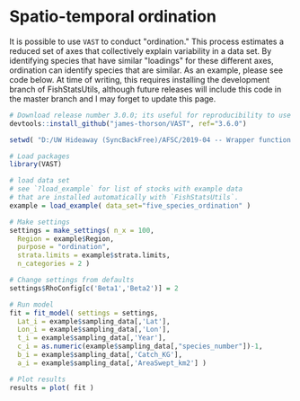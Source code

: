 # Spatio-temporal ordination

It is possible to use `VAST` to conduct "ordination."  This process estimates a reduced set of axes that collectively explain variability in a data set.  By identifying species that have similar "loadings" for these different axes, ordination can identify species that are similar.  As an example, please see code below.  At time of writing, this requires installing the development branch of FishStatsUtils, although future releases will include this code in the master branch and I may forget to update this page.

```R
# Download release number 3.0.0; its useful for reproducibility to use a specific release number
devtools::install_github("james-thorson/VAST", ref="3.6.0")

setwd( "D:/UW Hideaway (SyncBackFree)/AFSC/2019-04 -- Wrapper function demo for ordination" )

# Load packages
library(VAST)

# load data set
# see `?load_example` for list of stocks with example data
# that are installed automatically with `FishStatsUtils`.
example = load_example( data_set="five_species_ordination" )

# Make settings
settings = make_settings( n_x = 100, 
  Region = example$Region, 
  purpose = "ordination",
  strata.limits = example$strata.limits, 
  n_categories = 2 )

# Change settings from defaults
settings$RhoConfig[c('Beta1','Beta2')] = 2

# Run model
fit = fit_model( settings = settings, 
  Lat_i = example$sampling_data[,'Lat'], 
  Lon_i = example$sampling_data[,'Lon'],
  t_i = example$sampling_data[,'Year'], 
  c_i = as.numeric(example$sampling_data[,"species_number"])-1,
  b_i = example$sampling_data[,'Catch_KG'], 
  a_i = example$sampling_data[,'AreaSwept_km2'] )

# Plot results
results = plot( fit )
```